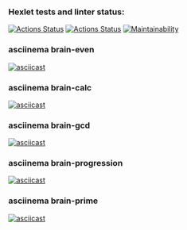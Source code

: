 ### Hexlet tests and linter status:
[![Actions Status](https://github.com/mvlasov1977/python-project-lvl1/workflows/hexlet-check/badge.svg)](https://github.com/mvlasov1977/python-project-lvl1/actions)
[![Actions Status](https://github.com/mvlasov1977/python-project-lvl1/workflows/linter-check/badge.svg)](https://github.com//mvlasov1977/python-project-lvl1/actions)
[![Maintainability](https://api.codeclimate.com/v1/badges/eb38e8d8a22cf7042907/maintainability)](https://codeclimate.com/github/mvlasov1977/python-project-lvl1/maintainability)

### asciinema brain-even
[![asciicast](https://asciinema.org/a/8vcwCnX4KtxKx8vXgXfG83L8i.svg)](https://asciinema.org/a/8vcwCnX4KtxKx8vXgXfG83L8i)

### asciinema brain-calc
[![asciicast](https://asciinema.org/a/8vcwCnX4KtxKx8vXgXfG83L8i.svg)](https://asciinema.org/a/8vcwCnX4KtxKx8vXgXfG83L8i)

### asciinema brain-gcd
[![asciicast](https://asciinema.org/a/JVsslNEL1raVCX0AOz6IbaWak.svg)](https://asciinema.org/a/JVsslNEL1raVCX0AOz6IbaWak)

### asciinema brain-progression
[![asciicast](https://asciinema.org/a/1UfNilsQ3ayNM6vcUaykv3Ct1.svg)](https://asciinema.org/a/1UfNilsQ3ayNM6vcUaykv3Ct1)

### asciinema brain-prime
[![asciicast](https://asciinema.org/a/SJo7EQXmxGvMLiTWr1FAtUJGA.svg)](https://asciinema.org/a/SJo7EQXmxGvMLiTWr1FAtUJGA)

